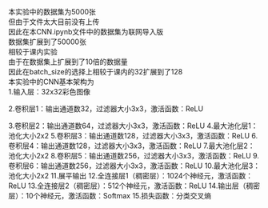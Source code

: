 本实验中的数据集为5000张  
但由于文件太大目前没有上传  
因此在本CNN.ipynb文件中的数据集为联网导入版  
数据集扩展到了50000张  
相较于课内实验  
由于在数据集上扩展到了10倍的数据量  
因此在batch_size的选择上相较于课内的32扩展到了128  
本实验中的CNN基本架构为  
1.输入层：32x32彩色图像

2.卷积层1：输出通道数32，过滤器大小3x3，激活函数：ReLU

3.卷积层2：输出通道数64，过滤器大小3x3，激活函数：ReLU
4.最大池化层1：池化大小2x2
5.卷积层3：输出通道数128，过滤器大小3x3，激活函数：ReLU
6.卷积层4：输出通道数128，过滤器大小3x3，激活函数：ReLU
7.最大池化层2：池化大小2x2
8.卷积层5：输出通道数256，过滤器大小3x3，激活函数：ReLU
9.卷积层6：输出通道数256，过滤器大小3x3，激活函数：ReLU
10.最大池化层3：池化大小2x2
11.展平输出
12.全连接层1（稠密层）：1024个神经元，激活函数：ReLU
13.全连接层2（稠密层）：512个神经元，激活函数：ReLU
14.输出层（稠密层）：10个神经元，激活函数：Softmax
15.损失函数：分类交叉熵
